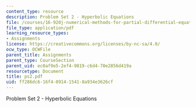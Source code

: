 ```yaml
---
content_type: resource
description: Problem Set 2 - Hyperbolic Equations
file: /courses/16-920j-numerical-methods-for-partial-differential-equations-sma-5212-spring-2003/ff286dc616f4091415418a934e3626cf_ps2.pdf
file_type: application/pdf
learning_resource_types:
- Assignments
license: https://creativecommons.org/licenses/by-nc-sa/4.0/
ocw_type: OCWFile
parent_title: Assignments
parent_type: CourseSection
parent_uid: ec0af9e5-2ef4-9819-c6d4-70e2856d419a
resourcetype: Document
title: ps2.pdf
uid: ff286dc6-16f4-0914-1541-8a934e3626cf
---
```

Problem Set 2 - Hyperbolic Equations